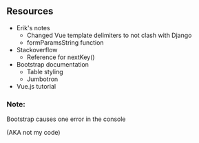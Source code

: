 ## Resources
* Erik's notes
    * Changed Vue template delimiters to not clash with Django
    * formParamsString function
* Stackoverflow
    * Reference for nextKey()
* Bootstrap documentation
    * Table styling
    * Jumbotron
* Vue.js tutorial

### Note:
Bootstrap causes one error in the console

(AKA not my code)
